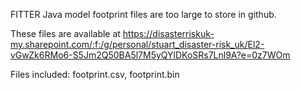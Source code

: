 FITTER Java model footprint files are too large to store in github. 

These files are available at 
https://disasterriskuk-my.sharepoint.com/:f:/g/personal/stuart_disaster-risk_uk/El2-vGwZk6RMo6-S5Jm2Q50BA5l7M5yQYlDKoSRs7Lnl9A?e=0z7WOm

Files included: footprint.csv, footprint.bin
